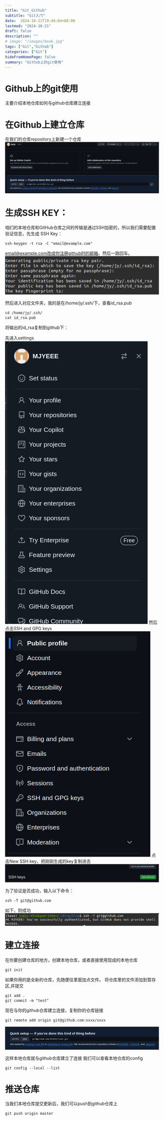 ```yaml
---
title: "Git_Github"
subtitle: "Git入门"
date:  2024-10-21T19:40:04+08:00
lastmod: "2024-10-21"
draft: false
description: ""
# image: "/images/book.jpg"
tags: ["Git","Github"]
categories: ["Git"]
hideFromHomePage: false
summary: "Github上的git使用"
---
```



# Github上的git使用
主要介绍本地仓库如何与github仓库建立连接

# 在Github上建立仓库
在我们的仓库repository上新建一个仓库
![alt text](images/image.png)

# 生成SSH KEY：
咱们的本地仓库和GitHub仓库之间的传输是通过SSH加密的，所以我们需要配置验证信息，先生成 SSH Key：
```shell
ssh-keygen -t rsa -C "email@example.com"
```
email@example.com改成你注册github时的邮箱，然后一路回车。
![alt text](images/image-1.png)

然后进入对应文件夹，我的是在/home/jy/.ssh/下，查看id_rsa.pub
```shell
cd /home/jy/.ssh/
cat id_rsa.pub
```

将输出的id_rsa复制到github下：

先进入settings
![alt text](images/image-2.png)
然后点击SSH and GPG keys
![alt text](images/image-3.png)
点击New SSH key，把刚刚生成的key复制进去
![alt text](images/image-4.png)

为了验证是否成功，输入以下命令：
```shell
ssh -T git@github.com
```
如下，则成功
![alt text](images/image-5.png)

# 建立连接
在你要创建仓库的地方，创建本地仓库，或者直接使用现成的本地仓库
```shell
git init
```
如果你用的是全新的仓库，先随便往里面加点文件。
将仓库里的文件添加到暂存区,并提交
```shell
git add .
git commit -m "test"
```

现在与你的github仓库建立连接，复制你的仓库链接
```shell
git remote add origin git@github.com:xxxx/xxxx
```
![alt text](images/image-6.png)

这样本地仓库就与github仓库建立了连接
我们可以查看本地仓库的config
```shell
git config --local --list
```

# 推送仓库
当我们本地仓库提交更新后，我们可以push到github仓库上
```shell
git push origin master
```

